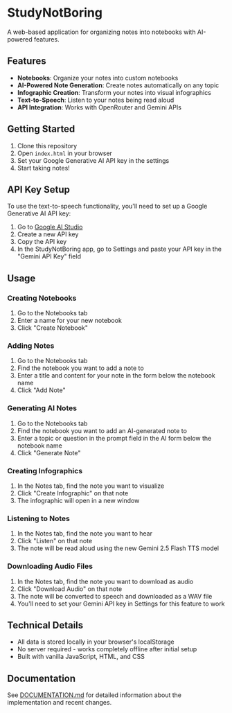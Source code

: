 # StudyNotBoring

A web-based application for organizing notes into notebooks with AI-powered features.

## Features

- **Notebooks**: Organize your notes into custom notebooks
- **AI-Powered Note Generation**: Create notes automatically on any topic
- **Infographic Creation**: Transform your notes into visual infographics
- **Text-to-Speech**: Listen to your notes being read aloud
- **API Integration**: Works with OpenRouter and Gemini APIs

## Getting Started

1. Clone this repository
2. Open `index.html` in your browser
3. Set your Google Generative AI API key in the settings
4. Start taking notes!

## API Key Setup

To use the text-to-speech functionality, you'll need to set up a Google Generative AI API key:

1. Go to [Google AI Studio](https://aistudio.google.com/)
2. Create a new API key
3. Copy the API key
4. In the StudyNotBoring app, go to Settings and paste your API key in the "Gemini API Key" field

## Usage

### Creating Notebooks
1. Go to the Notebooks tab
2. Enter a name for your new notebook
3. Click "Create Notebook"

### Adding Notes
1. Go to the Notebooks tab
2. Find the notebook you want to add a note to
3. Enter a title and content for your note in the form below the notebook name
4. Click "Add Note"

### Generating AI Notes
1. Go to the Notebooks tab
2. Find the notebook you want to add an AI-generated note to
3. Enter a topic or question in the prompt field in the AI form below the notebook name
4. Click "Generate Note"

### Creating Infographics
1. In the Notes tab, find the note you want to visualize
2. Click "Create Infographic" on that note
3. The infographic will open in a new window

### Listening to Notes
1. In the Notes tab, find the note you want to hear
2. Click "Listen" on that note
3. The note will be read aloud using the new Gemini 2.5 Flash TTS model

### Downloading Audio Files
1. In the Notes tab, find the note you want to download as audio
2. Click "Download Audio" on that note
3. The note will be converted to speech and downloaded as a WAV file
4. You'll need to set your Gemini API key in Settings for this feature to work

## Technical Details

- All data is stored locally in your browser's localStorage
- No server required - works completely offline after initial setup
- Built with vanilla JavaScript, HTML, and CSS

## Documentation

See [DOCUMENTATION.md](DOCUMENTATION.md) for detailed information about the implementation and recent changes.